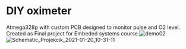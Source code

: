 # DIY oximeter
Atmega328p with custom PCB designed to monitor pulse and O2 level. Created as Final project for Embeded systems course.![demo02](https://user-images.githubusercontent.com/69490354/129453229-e4fbc0ca-f211-488c-8602-d16d48e90563.png)
![Schematic_Projekcik_2021-01-20_10-31-11](https://user-images.githubusercontent.com/69490354/129453356-c9db1914-e4f1-439c-b738-d672112f69c4.png)

